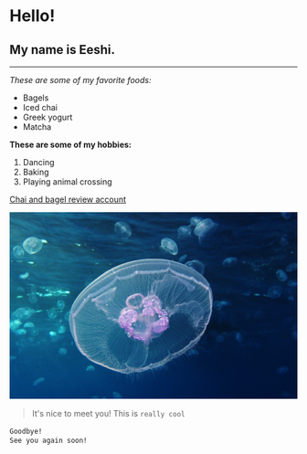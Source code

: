 # Hello!
## My name is Eeshi.
***
*These are some of my favorite foods:*
* Bagels
* Iced chai
* Greek yogurt
* Matcha

**These are some of my hobbies:**
1. Dancing
2. Baking
3. Playing animal crossing

[Chai and bagel review account](https://instagram.com/chaiflavoredbagels/)

![Picture of aurelia aurita](moonjelly.png)

> It's nice to meet you!
This is `really cool`
```
Goodbye!
See you again soon!
```
